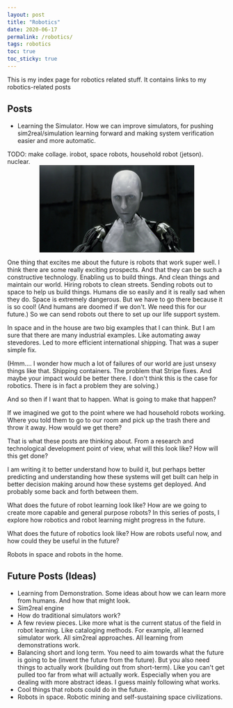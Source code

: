```yaml
---
layout: post
title: "Robotics"
date: 2020-06-17
permalink: /robotics/
tags: robotics
toc: true
toc_sticky: true
---
```


This is my index page for robotics related stuff.
It contains links to my robotics-related posts

<!-- TODO: have tags to reference my posts on my  -->
<!-- TODO: add disqus comments  -->

## Posts
- Learning the Simulator.  How we can improve simulators, for pushing sim2real/simulation learning forward and making system verification easier and more automatic.

TODO: make collage.
irobot, space robots, household robot (jetson).
nuclear.
<img height="200" src="/assets/sim2real/irobot.jpg" style="display: block; margin-left: auto; margin-right: auto;"/>

<!-- TODO: change the block quotes. quote top and change style of kay quote -->


One thing that excites me about the future is robots that work super well.
I think there are some really exciting prospects.
And that they can be such a constructive technology.
Enabling us to build things.
And clean things and maintain our world.
Hiring robots to clean streets.
Sending robots out to space to help us build things.
Humans die so easily and it is really sad when they do.
Space is extremely dangerous.  But we have to go there because it is so cool!
(And humans are doomed if we don't.  We need this for our future.)
So we can send robots out there to set up our life support system.

In space and in the house are two big examples that I can think.
But I am sure that there are many industrial examples.
Like automating away stevedores.
Led to more efficient international shipping.
That was a super simple fix.

(Hmm.... I wonder how much a lot of failures of our world
are just unsexy things like that.  Shipping containers.  The problem
that Stripe fixes. And maybe your impact would be better there.
I don't think this is the case for robotics.  There is in fact a
problem they are solving.)

And so then if I want that to happen.
What is going to make that happen?

If we imagined we got to the point where we had household robots working.
Where you told them to go to our room and pick up the trash there and throw it away.
How would we get there?

That is what these posts are thinking about.
From a research and technological development point of view,
what will this look like?  How will this get done?

I am writing it to better understand how to build it, but perhaps
better predicting and understanding how these systems will get built
can help in better decision making around how these systems get deployed.
And probably some back and forth between them.


What does the future of robot learning look like?
How are we going to create more capable and general purpose robots?
In this series of posts, I explore how robotics and robot learning might progress in the future.

What does the future of robotics look like?
How are robots useful now, and how could they be useful in the future?

Robots in space and robots in the home.


## Future Posts (Ideas)
- Learning from Demonstration.  Some ideas about how we can learn more from humans.  And how that might look.
- Sim2real engine
- How do traditional simulators work?
- A few review pieces.  Like more what is the current status of the field in robot
learning.  Like cataloging methods.  For example, all learned simulator work.
All sim2real approaches. All learning from demonstrations work.
- Balancing short and long term.  You need to aim towards what the future is going to be (invent the future from the future).  But you also need things to actually work (building out from short-term).  Like you can't get pulled too far from what will actually work.
Especially when you are dealing with more abstract ideas.  I guess mainly following what works.
- Cool things that robots could do in the future.
- Robots in space.  Robotic mining and self-sustaining space civilizations.
